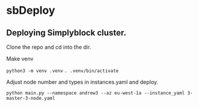 # sbDeploy

## Deploying Simplyblock cluster.

Clone the repo and cd into the dir.

Make venv

`python3 -m venv .venv`
`. .venv/bin/activate`

Adjust node number and types in instances.yaml and deploy.

`python main.py --namespace andrew3 --az eu-west-1a --instance_yaml 3-master-3-node.yaml`